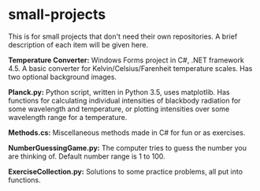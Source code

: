 # small-projects
This is for small projects that don't need their own repositories. 
A brief description of each item will be given here.

**Temperature Converter:**
Windows Forms project in C#, .NET framework 4.5.
A basic converter for Kelvin/Celsius/Farenheit temperature scales. Has two optional background images.

**Planck.py:**
Python script, written in Python 3.5, uses matplotlib.
Has functions for calculating individual intensities of blackbody radiation for some wavelength and temperature, or plotting intensities over some wavelength range for a temperature.

**Methods.cs:** Miscellaneous methods made in C# for fun or as exercises.

**NumberGuessingGame.py:** The computer tries to guess the number you are thinking of. Default number range is 1 to 100.

**ExerciseCollection.py:** Solutions to some practice problems, all put into functions. 
